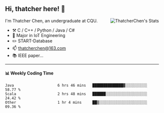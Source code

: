 ## Hi, thatcher here! :wave:

<img align="right" src="https://github-readme-stats.vercel.app/api?username=thatcherchen&title_color=333&text_color=777" alt="ThatcherChen's Stats" >

I'm Thatcher Chen, an undergraduate at CQU.

- :hammer_and_pick:  C / C++ / Python / Java / C# 
- :seedling:  Major in IoT Engineering
- :pencil2: START-Database
- :mailbox: thatcherchen@163.com
- :books: IEEE paper...

---

#### :bar_chart: Weekly Coding Time

<!--START_SECTION:waka-->

```text
Java                    6 hrs 46 mins   ██████████████▓░░░░░░░░░░   58.77 %
Scala                   2 hrs 48 mins   ██████░░░░░░░░░░░░░░░░░░░   24.42 %
Other                   1 hr 4 mins     ██▒░░░░░░░░░░░░░░░░░░░░░░   09.36 %
```

<!--END_SECTION:waka-->
